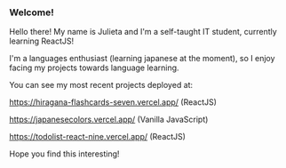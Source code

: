 ### Welcome!
Hello there! My name is Julieta and I'm a self-taught IT student, currently learning ReactJS! 

I'm a languages enthusiast (learning japanese at the moment), so I enjoy facing my projects towards language learning.  

You can see my most recent projects deployed at:

https://hiragana-flashcards-seven.vercel.app/ (ReactJS)

https://japanesecolors.vercel.app/ (Vanilla JavaScript)

https://todolist-react-nine.vercel.app/  (ReactJS)
  
Hope you find this interesting!
